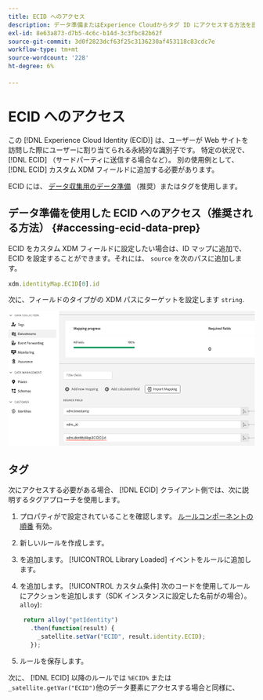```yaml
---
title: ECID へのアクセス
description: データ準備またはExperience Cloudからタグ ID にアクセスする方法を説明します
exl-id: 8e63a873-d7b5-4c6c-b14d-3c3fbc82b62f
source-git-commit: 3d0f2823dcf63f25c3136230af453118c83cdc7e
workflow-type: tm+mt
source-wordcount: '228'
ht-degree: 6%

---
```



# ECID へのアクセス

この [!DNL Experience Cloud Identity (ECID)] は、ユーザーが Web サイトを訪問した際にユーザーに割り当てられる永続的な識別子です。 特定の状況で、 [!DNL ECID] （サードパーティに送信する場合など）。 別の使用例として、 [!DNL ECID] カスタム XDM フィールドに追加する必要があります。

ECID には、 [データ収集用のデータ準備](../../../../datastreams/data-prep.md) （推奨）またはタグを使用します。

## データ準備を使用した ECID へのアクセス（推奨される方法） {#accessing-ecid-data-prep}

ECID をカスタム XDM フィールドに設定したい場合は、ID マップに追加で、ECID を設定することができます。それには、 `source` を次のパスに追加します。

```js
xdm.identityMap.ECID[0].id
```

次に、フィールドのタイプがの XDM パスにターゲットを設定します `string`.

![](./assets/access-ecid-data-prep.png)

## タグ

次にアクセスする必要がある場合、 [!DNL ECID] クライアント側では、次に説明するタグアプローチを使用します。

1. プロパティがで設定されていることを確認します。 [ルールコンポーネントの順番](../../../ui/managing-resources/rules.md#sequencing) 有効。
1. 新しいルールを作成します。
1. を追加します。 [!UICONTROL Library Loaded] イベントをルールに追加します。
1. を追加します。 [!UICONTROL カスタム条件] 次のコードを使用してルールにアクションを追加します（SDK インスタンスに設定した名前がの場合）。 `alloy`):

   ```js
    return alloy("getIdentity")
      .then(function(result) {
        _satellite.setVar("ECID", result.identity.ECID);
      });
   ```

1. ルールを保存します。

次に、 [!DNL ECID] 以降のルールでは `%ECID%` または `_satellite.getVar("ECID")`他のデータ要素にアクセスする場合と同様に、
